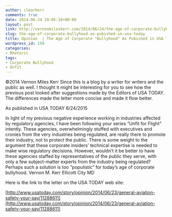 ```yaml
---
author: clearkerr
comments: true
date: 2014-06-24 19:05:18+00:00
layout: post
link: http://vernonmileskerr.com/2014/06/24/the-age-of-corporate-bullyhood-as-pubished-in-usa-today/
slug: the-age-of-corporate-bullyhood-as-pubished-in-usa-today
title: Opinion  | The Age of Corporate "Bullyhood" As Pubished in USA TODAY
wordpress_id: 159
categories:
- Rhetoric
tags:
- Corporate Bullyhood
- Unfit
---
```


©2014 Vernon Miles Kerr
Since this is a blog by a writer for writers and the public as well. I thought it might be interesting for you to see how the previous post looked after suggestions made by the Editors of USA TODAY. The differences made the letter more concise and made it flow better.

As published in USA TODAY 6/24/2015

In light of my previous negative experience working in industries affected by regulatory agencies, I have been following your series “Unfit for Flight” intently. These agencies, overwhelmingly stuffed with executives and cronies from the very industries being regulated, are really there to promote their industry, not to protect the public.
There is some weight to the argument that these corporate insiders’ technical expertise is needed to make wise regulatory decisions. However, wouldn’t it be better to have these agencies staffed by representatives of the public they serve, with only a few subject-matter experts from the industry being regulated? Perhaps such a solution is too “populistic” for today’s age of corporate bullyhood.
Vernon M. Kerr
Ellicott City MD

Here is the link to the letter on the USA TODAY web site:



[http://www.usatoday.com/story/opinion/2014/06/23/general-aviation-safety-your-say/11288611](http://www.usatoday.com/story/opinion/2014/06/23/general-aviation-safety-your-say/11288611)
